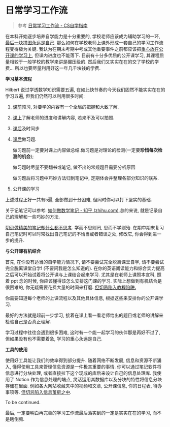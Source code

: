 # 日常学习工作流

> 参考 [日常学习工作流 - CS自学指南](https://csdiy.wiki/必学工具/workflow/)

在本科开始逐步培养自学能力是十分重要的, 学校老师应该成为辅助学习的一环, <u>最后一块拼图永远是自己</u>. 那么如何在学校老师上课外形成一套自己的学习工作流程变得极为关键. 我认为在期末考期中考或其他重要事件之前都应该把<u>重心放在公开课的学习上</u>, 但课内进度也不能落下. 目前有十分多优质的公开课学习, 其课程质量相较于一般学校的教学来讲是碾压级的. 然后我们又实实在在的交了学校的学费... 所以也要尽量利用好这一年几千块钱的学费.

**学习基本流程**

Hilbert 说过学透数学知识需要五遍, 在如此快节奏的今天我们固然不能实实在在的学习五遍, 但我们仍然可以利用很多时间:

1. <u>课前</u>预习, 对要学的内容有一个全局的把握和大致了解.

2. <u>课上</u>了解老师的进度和讲解内容, 若来不及可以拍照.

3. <u>课后</u>及时同步

4. <u>课后</u>做习题. 

   做习题前一定要对课上内容做总结.做习题是对理论的检测(一定要**珍惜每次检测的机会**);

   做习题时尽量不要翻书或笔记, 做不出的常规题目需要分析原因

   做习题后将习题中巧妙方法归到笔记中, 定期体会并整理各部分知识的联系.

5. 公开课的学习

上述过程正好一共有5遍, 全部做到十分困难, 但同时你可以打下坚实的基础.

关于记笔记可以参考: [如何做数学笔记 - 知乎 (zhihu.com)](https://zhuanlan.zhihu.com/p/24805724),总的来说, 就是记录自己的理解和一些巧妙的方法.

<u>切忌做精美的笔记却什么都不思考</u>. 学而不思则罔, 思而不学则殆. 在期中期末复习自己笔记时可以时常找出自己笔记的不恰当或者错误之处, 修改它, 你会得到进一步的提升.

**与公开课有机结合**

首先, 在你没有适当的自学能力情况下, 请不要尝试完全脱离课堂自学, 请不要尝试完全脱离课堂自学! (不要问我是怎么知道的). 在你的英语阅读能力和综合实力提高之后可以开始试着将公开课与上课结合起来学习. 尤其是在老师上课照本宣科, 照着 ppt 念的时候, 你应该懂得该怎么安排这门课的学习. 实际上想做到有机结合是很困难的, 你无疑需要花费大量的时间来打磨. <u>但切忌陷入教程陷阱.</u>

你需要知道每个老师的上课流程以及其他具体信息, 根据这些来安排你的公开课学习.

最好的方法就是超前一步学习, 接着在课上看一看老师给出的题目或老师的讲解来检验自己是否真正理解.

学习过程中往往会遇到很多困难, 这时有一个能一起学习的伙伴那是再好不过了, 但如果没有也不需要着急, 学习的重心永远是自己.

**工具的使用**

使用好工具能让我们的效率得到部分提升. 随着网络不断发展, 信息和资源不断涌入, 懂得使用工具来管理信息资源是一件极其重要的事情. 你可以通过笔记软件将信息进行分块处理, 或者直接拉下这个现成的库后来设计自己的信息处理库. 我使用了 Notion 作为信息处理的端点, 灵活运用其数据库以及分块的特性将信息分块存储在里面. 例如各大网站收藏夹中的视频和文章, 公开课信息, 你的日程表, 待办事项等. <u>但切忌陷入信息茧房之中</u>.

To be continued.

最后, 一定要明白再完善的学习工作流最后落实到的一定是实实在在的学习, 而不是瞎倒腾.
